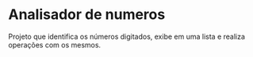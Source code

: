 # Analisador de numeros
 Projeto que identifica os números digitados, exibe em uma lista e realiza operações com os mesmos.
